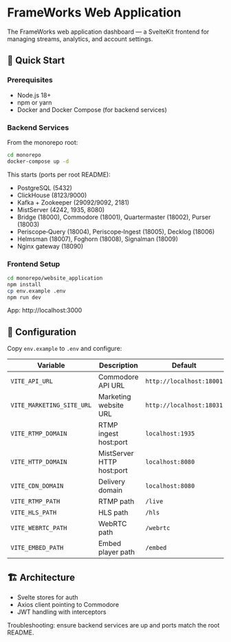 # FrameWorks Web Application

The FrameWorks web application dashboard — a SvelteKit frontend for managing streams, analytics, and account settings.

## 🚀 Quick Start

### Prerequisites
- Node.js 18+
- npm or yarn
- Docker and Docker Compose (for backend services)

### Backend Services
From the monorepo root:
```bash
cd monorepo
docker-compose up -d
```
This starts (ports per root README):
- PostgreSQL (5432)
- ClickHouse (8123/9000)
- Kafka + Zookeeper (29092/9092, 2181)
- MistServer (4242, 1935, 8080)
- Bridge (18000), Commodore (18001), Quartermaster (18002), Purser (18003)
- Periscope‑Query (18004), Periscope‑Ingest (18005), Decklog (18006)
- Helmsman (18007), Foghorn (18008), Signalman (18009)
- Nginx gateway (18090)

### Frontend Setup
```bash
cd monorepo/website_application
npm install
cp env.example .env
npm run dev
```
App: http://localhost:3000

## 🔧 Configuration
Copy `env.example` to `.env` and configure:

| Variable | Description | Default |
|----------|-------------|---------|
| `VITE_API_URL` | Commodore API URL | `http://localhost:18001` |
| `VITE_MARKETING_SITE_URL` | Marketing website URL | `http://localhost:18031` |
| `VITE_RTMP_DOMAIN` | RTMP ingest host:port | `localhost:1935` |
| `VITE_HTTP_DOMAIN` | MistServer HTTP host:port | `localhost:8080` |
| `VITE_CDN_DOMAIN` | Delivery domain | `localhost:8080` |
| `VITE_RTMP_PATH` | RTMP path | `/live` |
| `VITE_HLS_PATH` | HLS path | `/hls` |
| `VITE_WEBRTC_PATH` | WebRTC path | `/webrtc` |
| `VITE_EMBED_PATH` | Embed player path | `/embed` |

## 🏗️ Architecture
- Svelte stores for auth
- Axios client pointing to Commodore
- JWT handling with interceptors

Troubleshooting: ensure backend services are up and ports match the root README.
